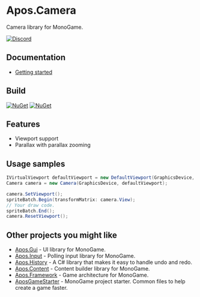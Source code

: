 # Apos.Camera
Camera library for MonoGame.

[![Discord](https://img.shields.io/discord/355231098122272778.svg)](https://discord.gg/N9t26Uv)

## Documentation

* [Getting started](https://apostolique.github.io/Apos.Camera/getting-started/)

## Build

[![NuGet](https://img.shields.io/nuget/v/Apos.Camera.svg)](https://www.nuget.org/packages/Apos.Camera/) [![NuGet](https://img.shields.io/nuget/dt/Apos.Camera.svg)](https://www.nuget.org/packages/Apos.Camera/)

## Features

* Viewport support
* Parallax with parallax zooming

## Usage samples

```csharp
IVirtualViewport defaultViewport = new DefaultViewport(GraphicsDevice, Window);
Camera camera = new Camera(GraphicsDevice, defaultViewport);

camera.SetViewport();
spriteBatch.Begin(transformMatrix: camera.View);
// Your draw code.
spriteBatch.End();
camera.ResetViewport();
```

## Other projects you might like

* [Apos.Gui](https://github.com/Apostolique/Apos.Gui) - UI library for MonoGame.
* [Apos.Input](https://github.com/Apostolique/Apos.Gui) -  Polling input library for MonoGame.
* [Apos.History](https://github.com/Apostolique/Apos.History) - A C# library that makes it easy to handle undo and redo.
* [Apos.Content](https://github.com/Apostolique/Apos.Content) - Content builder library for MonoGame.
* [Apos.Framework](https://github.com/Apostolique/Apos.Framework) - Game architecture for MonoGame.
* [AposGameStarter](https://github.com/Apostolique/AposGameStarter) - MonoGame project starter. Common files to help create a game faster.
